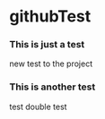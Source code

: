 # githubTest


### This is just a test
new test to the project


### This is another test
test
double test
